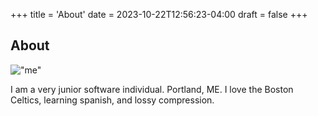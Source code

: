 +++
title = 'About'
date = 2023-10-22T12:56:23-04:00
draft = false
+++

## About 

!["me"](/img/me.jpg)

I am a very junior software individual. Portland, ME. I love the Boston Celtics, learning spanish, and lossy compression.